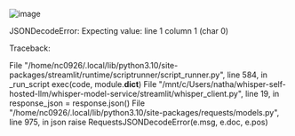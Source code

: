 ![image](https://github.com/NathanC0926/spark-seprep/assets/147186779/8a229c05-a3fb-49b2-adac-f89c9d0c8526)




JSONDecodeError: Expecting value: line 1 column 1 (char 0)


Traceback:


File "/home/nc0926/.local/lib/python3.10/site-packages/streamlit/runtime/scriptrunner/script_runner.py", line 584, in _run_script
    exec(code, module.__dict__)
File "/mnt/c/Users/natha/whisper-self-hosted-llm/whisper-model-service/streamlit/whisper_client.py", line 19, in <module>
    response_json = response.json()
File "/home/nc0926/.local/lib/python3.10/site-packages/requests/models.py", line 975, in json
    raise RequestsJSONDecodeError(e.msg, e.doc, e.pos)
